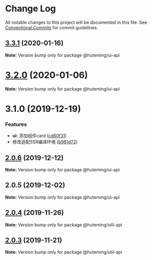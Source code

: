 # Change Log

All notable changes to this project will be documented in this file.
See [Conventional Commits](https://conventionalcommits.org) for commit guidelines.

## [3.3.1](https://github.com/huteming/huteming-ui/compare/v3.3.0...v3.3.1) (2020-01-16)

**Note:** Version bump only for package @huteming/ui-api





# [3.2.0](https://github.com/huteming/huteming-ui/compare/v3.1.0...v3.2.0) (2020-01-06)

**Note:** Version bump only for package @huteming/ui-api





# 3.1.0 (2019-12-19)


### Features

* **ui:** 添加组件card ([cd60f31](https://github.com/huteming/huteming-ui/commit/cd60f314ffb0aa613e935d7d957d952a9b806353))
* 修改适配SSR编译环境 ([b961d72](https://github.com/huteming/huteming-ui/commit/b961d72ddf40360f78627f578d846ac761446388))





## [2.0.6](https://github.com/huteming/huteming-ui/compare/@huteming/ui-api@2.0.5...@huteming/ui-api@2.0.6) (2019-12-12)

**Note:** Version bump only for package @huteming/ui-api





## 2.0.5 (2019-12-02)

**Note:** Version bump only for package @huteming/ui-api





## [2.0.4](https://github.com/huteming/huteming-ui/compare/@huteming/util-api@2.0.3...@huteming/util-api@2.0.4) (2019-11-26)

**Note:** Version bump only for package @huteming/util-api





## [2.0.3](https://github.com/huteming/huteming-ui/compare/@huteming/util-api@2.0.2...@huteming/util-api@2.0.3) (2019-11-21)

**Note:** Version bump only for package @huteming/util-api
